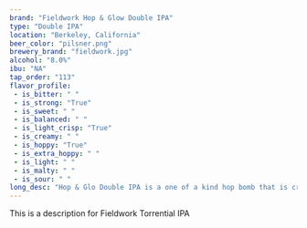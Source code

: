 ```yaml
---
brand: "Fieldwork Hop & Glow Double IPA"
type: "Double IPA"
location: "Berkeley, California"
beer_color: "pilsner.png"
brewery_brand: "fieldwork.jpg"
alcohol: "8.0%"
ibu: "NA"
tap_order: "113"
flavor_profile:
 - is_bitter: " "
 - is_strong: "True"
 - is_sweet: " "
 - is_balanced: " "
 - is_light_crisp: "True"
 - is_creamy: " "
 - is_hoppy: "True"
 - is_extra_hoppy: " "
 - is_light: " "
 - is_malty: " "
 - is_sour: " "
long_desc: "Hop & Glo Double IPA is a one of a kind hop bomb that is crisp, fragrant, and obscenely chuggable. A dainty malt profile keeps the Citra, El Dorado, and Cascade hops washing across the palate like a summer spritzer, never slowing each gulp down with any sweetness or excessive body."
---
```


This is a description for Fieldwork Torrential IPA